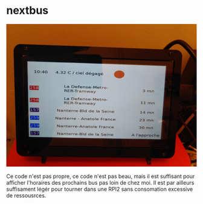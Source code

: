 # nextbus

![](display.png?rax=true)

Ce code n'est pas propre, ce code n'est pas beau, mais il est suffisant pour afficher l'horaires des prochains bus pas loin de chez moi. Il est par ailleurs suffisament légér pour tourner dans une RPI2 sans consomation excessive de ressousrces.
